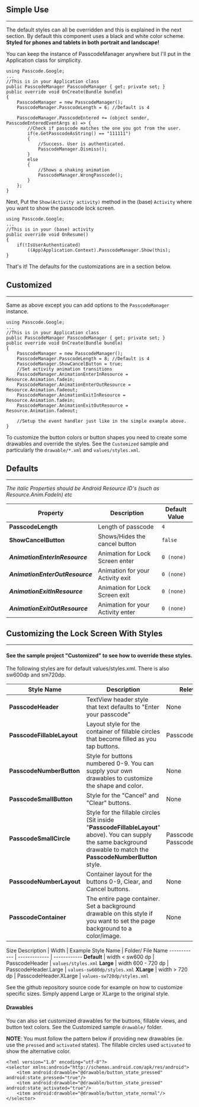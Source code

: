 ## Simple Use ##
---

The default styles can all be overridden and this is explained in the next section. By default this component uses a black and white color scheme. **Styled for phones and tablets in both portrait and landscape!**

You can keep the instance of PasscodeManager anywhere but I'll put in the Application class for simplicity.


    using Passcode.Google;
    ...
    //This is in your Application class
    public PasscodeManager PasscodeManager { get; private set; }
    public override void OnCreate(Bundle bundle)
    {
    	PasscodeManager = new PasscodeManager();
		PasscodeManager.PasscodeLength = 6; //Default is 4
		
		PasscodeManager.PasscodeEntered += (object sender, PasscodeEnteredEventArgs e) => {
			//Check if passcode matches the one you got from the user.
			if(e.GetPasscodeAsString() == "111111")
			{
			    //Success. User is authenticated.
				PasscodeManager.Dismiss();
			}
			else
			{
				//Shows a shaking animation
				PasscodeManager.WrongPasscode();
			}
		};
    }

Next, Put the `Show(Activity activity)` method in the (base) `Activity` where you want to show the passcode lock screen. 

    using Passcode.Google;
    ...
    //This is in your (base) activity
    public override void OnResume()
    {
    	if(!IsUserAuthenticated)
    		((App)Application.Context).PasscodeManager.Show(this);
    }

That's it! The defaults for the customizations are in a section below.

## Customized ##
---
Same as above except you can add options to the `PasscodeManager` instance.


    using Passcode.Google;
    ...
    //This is in your Application class
    public PasscodeManager PasscodeManager { get; private set; }
    public override void OnCreate(Bundle bundle)
    {
    	PasscodeManager = new PasscodeManager();
		PasscodeManager.PasscodeLength = 8; //Default is 4
		PasscodeManager.ShowCancelButton = true;
		//Set activity animation transitions
		PasscodeManager.AnimationEnterInResource = Resource.Animation.fadein;
		PasscodeManager.AnimationEnterOutResource = Resource.Animation.fadeout;
		PasscodeManager.AnimationExitInResource = Resource.Animation.fadein;
		PasscodeManager.AnimationExitOutResource = Resource.Animation.fadeout;
		
		//Setup the event handler just like in the simple example above.
    }

To customize the button colors or button shapes you need to create some drawables and override the styles. See the `Customized` sample and particularly the `drawable/*.xml` and `values/styles.xml`.


## Defaults ##
---
*The italic Properties should be Android Resource ID's (such as Resource.Anim.FadeIn) etc*

Property | Description | Default Value
------------ | ------------- | ------------
**PasscodeLength** | Length of passcode | `4`
**ShowCancelButton** | Shows/Hides the cancel button  | `false`
***AnimationEnterInResource*** | Animation for Lock Screen enter  | `0 (none)`
***AnimationEnterOutResource*** | Animation for your Activity exit | `0 (none)`
***AnimationExitInResource*** | Animation for Lock Screen exit | `0 (none)`
***AnimationExitOutResource*** | Animation for your Activity enter  | `0 (none)`


## Customizing the Lock Screen With Styles ##
---
<h4> See the sample project "Customized" to see how to override these styles. </h4>

The following styles are for default values/styles.xml. There is also sw600dp and sm720dp.

Style Name | Description | Relevant Style
------------ | ------------- | ------------
**PasscodeHeader** | TextView header style that text defaults to "Enter your passcode"  | None
**PasscodeFillableLayout** | Layout style for the container of fillable circles that become filled as you tap buttons.  | PasscodeSmallCircle
**PasscodeNumberButton** | Style for buttons numbered 0-9. You can supply your own drawables to customize the shape and color.  | None
**PasscodeSmallButton** | Style for the "Cancel" and "Clear" buttons.  | None
**PasscodeSmallCircle** | Style for the fillable circles (Sit inside "**PasscodeFillableLayout**" above). You can supply the same background drawable to match the **PasscodeNumberButton** style.  | PasscodeFillableLayout, PasscodeNumberButton
**PasscodeNumberLayout** | Container layout for the buttons 0-9, Clear, and Cancel buttons.  | None
**PasscodeContainer** | The entire page container. Set a background drawable on this style if you want to set the page background to a color/image.  | None

Size Description | Width | Example Style Name | Folder/ File Name 
------------ | ------------- | ------------
**Default** | width < sw600 dp  | PasscodeHeader | `values/styles.xml`
**Large** | width 600 - 720 dp  | PasscodeHeader.Large | `values-sw600dp/styles.xml`
**XLarge** | width > 720 dp | PasscodeHeader.XLarge | `values-sw720dp/styles.xml`

See the github repository source code for example on how to customize specific sizes. Simply append Large or XLarge to the original style.

<h4> Drawables </h4>

You can also set customized drawables for the buttons, fillable views, and button text colors. See the Customized sample `drawable/` folder.

**NOTE**: You must follow the pattern below if providing new drawables (ie. use the `pressed` and `activated` states). The fillable circles used `activated` to show the alternative color.

	<?xml version="1.0" encoding="utf-8"?>
	<selector xmlns:android="http://schemas.android.com/apk/res/android">
		<item android:drawable="@drawable/button_state_pressed" android:state_pressed="true"/>
    	<item android:drawable="@drawable/button_state_pressed" android:state_activated="true"/>
    	<item android:drawable="@drawable/button_state_normal"/>
	</selector>

